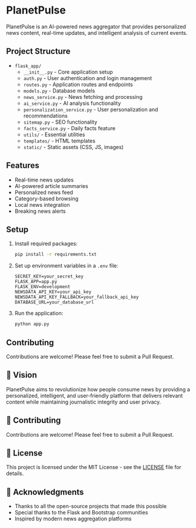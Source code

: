 # PlanetPulse

PlanetPulse is an AI-powered news aggregator that provides personalized news content, real-time updates, and intelligent analysis of current events.

## Project Structure

- `flask_app/`
  - `__init__.py` - Core application setup
  - `auth.py` - User authentication and login management
  - `routes.py` - Application routes and endpoints
  - `models.py` - Database models
  - `news_service.py` - News fetching and processing
  - `ai_service.py` - AI analysis functionality
  - `personalization_service.py` - User personalization and recommendations
  - `sitemap.py` - SEO functionality
  - `facts_service.py` - Daily facts feature
  - `utils/` - Essential utilities
  - `templates/` - HTML templates
  - `static/` - Static assets (CSS, JS, images)

## Features

- Real-time news updates
- AI-powered article summaries
- Personalized news feed
- Category-based browsing
- Local news integration
- Breaking news alerts

## Setup

1. Install required packages:
   ```bash
   pip install -r requirements.txt
   ```

2. Set up environment variables in a `.env` file:
   ```
   SECRET_KEY=your_secret_key
   FLASK_APP=app.py
   FLASK_ENV=development
   NEWSDATA_API_KEY=your_api_key
   NEWSDATA_API_KEY_FALLBACK=your_fallback_api_key
   DATABASE_URL=your_database_url
   ```

3. Run the application:
   ```bash
   python app.py
   ```

## Contributing

Contributions are welcome! Please feel free to submit a Pull Request.

## 🎯 Vision

PlanetPulse aims to revolutionize how people consume news by providing a personalized, intelligent, and user-friendly platform that delivers relevant content while maintaining journalistic integrity and user privacy.

## 🤝 Contributing

Contributions are welcome! Please feel free to submit a Pull Request.

## 📝 License

This project is licensed under the MIT License - see the [LICENSE](LICENSE) file for details.

## 🙏 Acknowledgments

- Thanks to all the open-source projects that made this possible
- Special thanks to the Flask and Bootstrap communities
- Inspired by modern news aggregation platforms 